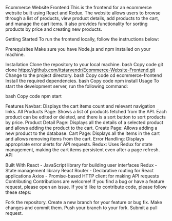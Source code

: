 Ecommerce Website Frontend
This is the frontend for an ecommerce website built using React and Redux. The website allows users to browse through a list of products, view product details, add products to the cart, and manage the cart items. It also provides functionality for sorting products by price and creating new products.

Getting Started
To run the frontend locally, follow the instructions below:

Prerequisites
Make sure you have Node.js and npm installed on your machine.

Installation
Clone the repository to your local machine.
bash
Copy code
git clone https://github.com/itstarvendr/Ecommerce-Website-Frontend.git
Change to the project directory.
bash
Copy code
cd ecommerce-frontend
Install the required dependencies.
bash
Copy code
npm install
Usage
To start the development server, run the following command:

bash
Copy code
npm start


Features
Navbar: Displays the cart items count and relevant navigation links.
All Products Page: Shows a list of products fetched from the API. Each product can be edited or deleted, and there is a sort button to sort products by price.
Product Detail Page: Displays all the details of a selected product and allows adding the product to the cart.
Create Page: Allows adding a new product to the database.
Cart Page: Displays all the items in the cart and allows removing items from the cart.
Error Handling: Displays appropriate error alerts for API requests.
Redux: Uses Redux for state management, making the cart items persistent even after a page refresh.
API

Built With
React - JavaScript library for building user interfaces
Redux - State management library
React Router - Declarative routing for React applications
Axios - Promise-based HTTP client for making API requests
Contributing
Contributions are welcome! If you find a bug or have a feature request, please open an issue. If you'd like to contribute code, please follow these steps:

Fork the repository.
Create a new branch for your feature or bug fix.
Make changes and commit them.
Push your branch to your fork.
Submit a pull request.
